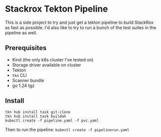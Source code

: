 # Stackrox Tekton Pipeline

This is a side project to try and just get a tekton pipeline to build StackRox as fast as possible.
I'd also like to try to run a bunch of the test suites in the pipeline as well.

## Prerequisites

* Kind (the only k8s cluster I've tested on)
* Storage driver available on cluster
* Tekton
* `tkn` CLI
* Scanner bundle
* go 1.24 tgz

## Install

```
tkn hub install task git-clone
tkn hub install task buildah
kubectl create -f pipeline.yaml -f pvc.yaml
```

Then to run the pipeline: `kubectl create -f pipelinerun.yaml`
